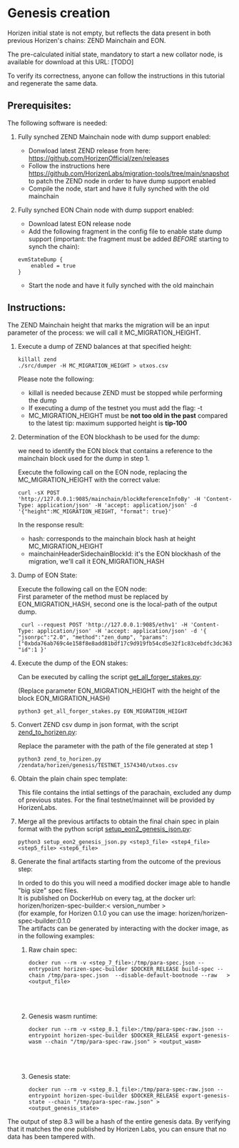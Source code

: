 # Genesis creation

Horizen  initial state is not empty, but reflects the data present in both previous Horizen's chains: ZEND Mainchain and EON.

The pre-calculated initial state, mandatory to start a new collator node,  is available for download at this URL: [TODO]

To verify its correctness, anyone can follow the instructions in this tutorial and regenerate the same data.

## Prerequisites:

The following software is needed:

1. Fully synched ZEND Mainchain node with dump support enabled:

    - Donwload latest ZEND release from here: https://github.com/HorizenOfficial/zen/releases
    - Follow the instructions here https://github.com/HorizenLabs/migration-tools/tree/main/snapshot to patch the ZEND node in order to have dump support enabled
    - Compile the node, start and have it fully synched with the old mainchain 
    

2.  Fully synched EON Chain node with dump support enabled:

    - Download latest EON release node
    - Add the following fragment in the config file to enable state dump support (important: the fragment must be added *BEFORE* starting to synch the chain):

    ```
    evmStateDump {
        enabled = true
    }
    ```

    - Start the node and have it fully synched with the old mainchain 


## Instructions: 

The ZEND Mainchain height that marks the migration will be an input parameter of the process: we will call it MC_MIGRATION_HEIGHT.

1. Execute a dump of ZEND balances at that specified height:

    ```
    killall zend
    ./src/dumper -H MC_MIGRATION_HEIGHT > utxos.csv
    ```

    Please note the following:
    - killall is needed because ZEND must be stopped while performing the dump
    - If executing a dump of the testnet you must add the flag: -t
    - MC_MIGRATION_HEIGHT must be <b>not too old in the past</b> compared to the latest tip: maximum supported height is <b>tip-100</b>

2. Determination of the EON blockhash to be used for the dump:

   we need to identify the EON block that contains a reference to the mainchain block used for the dump in step 1.

   Execute the following call on the EON node, replacing the MC_MIGRATION_HEIGHT with the correct value:
   
   ```
   curl -sX POST 'http://127.0.0.1:9085/mainchain/blockReferenceInfoBy' -H 'Content-Type: application/json' -H 'accept: application/json' -d '{"height":MC_MIGRATION_HEIGHT, "format": true}' 
    ```

   In the response result:

    - hash: corresponds to the mainchain block hash at  height MC_MIGRATION_HEIGHT
    - mainchainHeaderSidechainBlockId: it's the EON blockhash of the migration, we'll call it EON_MIGRATION_HASH

3. Dump of EON State:
  
   Execute the following call on the EON node:<br/>
   First parameter of the method must be replaced by EON_MIGRATION_HASH, second one is the local-path of the output dump.

   ```
    curl --request POST 'http://127.0.0.1:9085/ethv1' -H 'Content-Type: application/json' -H 'accept: application/json' -d '{ "jsonrpc":"2.0", "method":"zen_dump", "params":["0xbda76ab769c4e158f8e8add81bdf17c9d919fb54cd5e32f1c83cebdfc3dc363c","/zendata/horizen/genesis/TESTNET_1574340/eon_gobi.dump"], "id":1 }'  
    ```

4. Execute the dump of the EON stakes:

    Can be executed by calling the script [get_all_forger_stakes.py](https://github.com/HorizenOfficial/horizen/blob/dev/scripts/migration/get_all_forger_stakes.py):

    (Replace parameter EON_MIGRATION_HEIGHT with the height of the block EON_MIGRATION_HASH)

    ```
    python3 get_all_forger_stakes.py EON_MIGRATION_HEIGHT
     ```

5. Convert ZEND csv dump in json format, with the script [zend_to_horizen.py](https://github.com/HorizenOfficial/horizen/blob/dev/scripts/migration/zend_to_horizen.py):

   Replace the parameter with the path of the file generated at step 1

    ```
    python3 zend_to_horizen.py /zendata/horizen/genesis/TESTNET_1574340/utxos.csv
     ```

6. Obtain the  plain chain spec template:

    This file contains the intial settings of the parachain, excluded any dump of previous states.
    For the final testnet/mainnet  will be provided by HorizenLabs.

7. Merge all the previous artifacts to obtain the final chain spec in plain format with the python script [setup_eon2_genesis_json.py](https://github.com/HorizenOfficial/horizen/blob/dev/scripts/migration/setup_eon2_genesis_json.py):

   ```
   python3 setup_eon2_genesis_json.py <step3_file> <step4_file> <step5_file> <step6_file> 
    ```
8. Generate the final artifacts starting from the outcome of the previous step:

   In orded to do this you will need a modified docker image able to handle "big size" spec files.<br/>
   It is published on DockerHub on every tag, at the docker url: horizen/horizen-spec-builder:< version_number ><br/>
   (for example, for Horizen 0.1.0 you can use the image: horizen/horizen-spec-builder:0.1.0<br/>
   The artifacts can be generated by interacting with the docker image, as in the following examples:

   1. Raw chain spec:
        ```
        docker run --rm -v <step_7_file>:/tmp/para-spec.json --entrypoint horizen-spec-builder $DOCKER_RELEASE build-spec --chain /tmp/para-spec.json  --disable-default-bootnode --raw   > <output_file>
         ```
        <br/><br/>

   2. Genesis wasm runtime:
        ```
        docker run --rm -v <step_8.1_file>:/tmp/para-spec-raw.json --entrypoint horizen-spec-builder $DOCKER_RELEASE export-genesis-wasm --chain "/tmp/para-spec-raw.json" > <output_wasm>
         ```
        <br/><br/>

   3. Genesis state:
        ```
        docker run --rm -v <step_8.1_file>:/tmp/para-spec-raw.json --entrypoint horizen-spec-builder $DOCKER_RELEASE export-genesis-state --chain "/tmp/para-spec-raw.json" > <output_genesis_state>
         ```


The output of step 8.3 will be a hash of the entire genesis data. By verifying that it matches the one published by Horizen Labs, you can ensure that no data has been tampered with.


